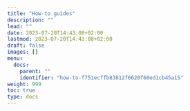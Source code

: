 ```yaml
---
title: "How-to guides"
description: ""
lead: ""
date: 2023-07-20T14:43:08+02:00
lastmod: 2023-07-20T14:43:08+02:00
draft: false
images: []
menu:
  docs:
    parent: ""
    identifier: "how-to-f751ecffb83812f6620f60ed1cb45a15"
weight: 999
toc: true
type: docs
---
```

